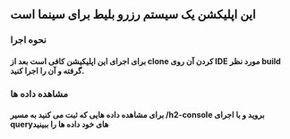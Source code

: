 ## این اپلیکشن یک سیستم رزرو بلیط برای سینما است

### نحوه اجرا
#### برای اجرای این اپلیکیشن کافی است بعد از clone کردن آن روی IDE مورد نظر build گرفته و آن را اجرا کنید.

### مشاهده داده ها
#### برای مشاهده داده هایی که ثبت می کنید به مسیر /h2-console بروید و با اجرای queryهای خود داده ها را ببینید
